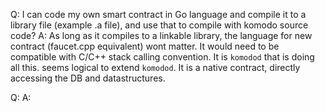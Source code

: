 Q: I can code my own smart contract in Go language and compile it to a library file (example .a file), and use that to compile with komodo source code?
A: As long as it compiles to a linkable library, the language for new contract (faucet.cpp equivalent) wont matter. It would need to be compatible with C/C++ stack calling convention. It is `komodod` that is doing all this. seems logical to extend `komodod`. It is a native contract, directly accessing the DB and datastructures. 

Q: 
A: 
